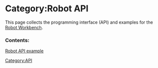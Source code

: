 # Category:Robot API
This page collects the programming interface (API) and examples for the [Robot Workbench](Robot_Workbench.md).

### Contents:

[Robot API example](Robot_API_example.md)

[Category:API](Category:API.md)
